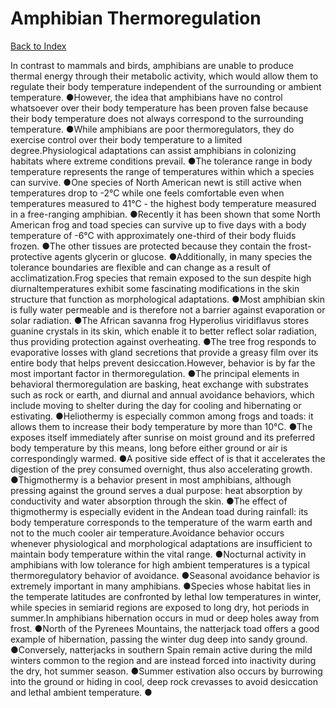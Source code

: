 # Amphibian Thermoregulation
[Back to Index](https://github.com/windows10010/tpoExtractor/blob/master/README.md)

In contrast to mammals and birds, amphibians are unable to produce thermal energy through their metabolic activity, which would allow them to regulate their body temperature independent of the surrounding or ambient temperature. ●However, the idea that amphibians have no control whatsoever over their body temperature has been proven false because their body temperature does not always correspond to the surrounding temperature. ●While amphibians are poor thermoregulators, they do exercise control over their body temperature to a limited degree.Physiological adaptations can assist amphibians in colonizing habitats where extreme conditions prevail. ●The tolerance range in body temperature represents the range of temperatures within which a species can survive. ●One species of North American newt is still active when temperatures drop to -2°C while one feels comfortable even when temperatures measured to 41°C - the highest body temperature measured in a free-ranging amphibian. ●Recently it has been shown that some North American frog and toad species can survive up to five days with a body temperature of -6°C with approximately one-third of their body fluids frozen. ●The other tissues are protected because they contain the frost-protective agents glycerin or glucose. ●Additionally, in many species the tolerance boundaries are flexible and can change as a result of acclimatization.Frog species that remain exposed to the sun despite high diurnaltemperatures exhibit some fascinating modifications in the skin structure that function as morphological adaptations. ●Most amphibian skin is fully water permeable and is therefore not a barrier against evaporation or solar radiation. ●The African savanna frog Hyperolius viridiflavus stores guanine crystals in its skin, which enable it to better reflect solar radiation, thus providing protection against overheating. ●The tree frog responds to evaporative losses with gland secretions that provide a greasy film over its entire body that helps prevent desiccation.However, behavior is by far the most important factor in thermoregulation. ●The principal elements in behavioral thermoregulation are basking, heat exchange with substrates such as rock or earth, and diurnal and annual avoidance behaviors, which include moving to shelter during the day for cooling and hibernating or estivating. ●Heliothermy is especially common among frogs and toads: it allows them to increase their body temperature by more than 10°C. ●The exposes itself immediately after sunrise on moist ground and its preferred body temperature by this means, long before either ground or air is correspondingly warmed. ●A positive side effect of is that it accelerates the digestion of the prey consumed overnight, thus also accelerating growth. ●Thigmothermy is a behavior present in most amphibians, although pressing against the ground serves a dual purpose: heat absorption by conductivity and water absorption through the skin. ●The effect of thigmothermy is especially evident in the Andean toad during rainfall: its body temperature corresponds to the temperature of the warm earth and not to the much cooler air temperature.Avoidance behavior occurs whenever physiological and morphological adaptations are insufficient to maintain body temperature within the vital range. ●Nocturnal activity in amphibians with low tolerance for high ambient temperatures is a typical thermoregulatory behavior of avoidance. ●Seasonal avoidance behavior is extremely important in many amphibians. ●Species whose habitat lies in the temperate latitudes are confronted by lethal low temperatures in winter, while species in semiarid regions are exposed to long dry, hot periods in summer.In amphibians hibernation occurs in mud or deep holes away from frost. ●North of the Pyrenees Mountains, the natterjack toad offers a good example of hibernation, passing the winter dug deep into sandy ground. ●Conversely, natterjacks in southern Spain remain active during the mild winters common to the region and are instead forced into inactivity during the dry, hot summer season. ●Summer estivation also occurs by burrowing into the ground or hiding in cool, deep rock crevasses to avoid desiccation and lethal ambient temperature. ●